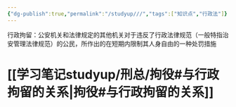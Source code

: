 ```yaml
---
{"dg-publish":true,"permalink":"/studyup///","tags":["知识点","行政法"]}
---
```


行政拘留：公安机关和法律规定的其他机关对于违反了行政法律规范（一般特指治安管理法律规范）的公民，所作出的在短期内限制其人身自由的一种处罚措施
# [[学习笔记studyup/刑总/拘役#与行政拘留的关系\|拘役#与行政拘留的关系]]